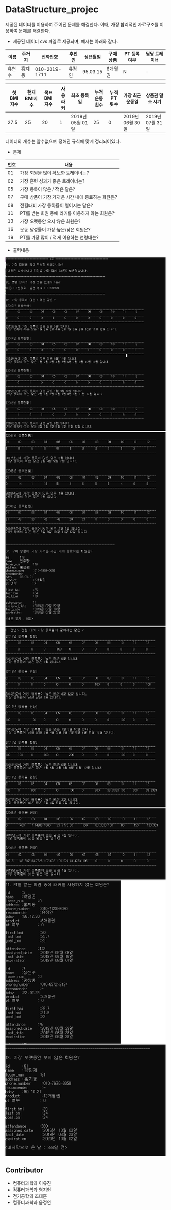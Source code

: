 # DataStructure_projec

제공된 데이터를 이용하여 주어진 문제를 해결한다.
이때, 가장 합리적인 자료구조를 이용하여 문제를 해결한다.


- 제공된 데이터
cvs 파일로 제공되며, 예시는 아래와 같다.


이름 | 주거지 | 	전화번호| 추천인 |	생년월일| 구매상품 | PT 등록 여부 |	담당 트레이너 
------ | -----| -------------- | ----- | -------- | ------- | -- | ---- 
유연수 |	홍지동 |	010-2019-1711 |	유정인 |	95.03.15 |	6개월권 |	N |	-


첫 BMI 지수 |	현재 BMI지수 |	목표 BMI 지수	| 사용 라커	| 최초 등록일 | 누적 운동 횟수 |	누적 PT 횟수 |	가장 최근 운동일 |	상품권 말소 시기
 --- | --- | ---- | -- | ---------------- | -- | ---- | ------------ | ----------------
27.5 |	25 |	20 |	1 |	2019년 05월 01일 |	25 |	0 | 2019년 06월 30일 |	2019년 07월 31일

데이터의 개수는 알수없으며 정해진 규칙에 맞게 정리되어있다.



- 문제


번호 | 내용
---- | -----------------------------------------
01 | 가장 회원을 많이 확보한 트레이너는?
02 | 가장 훈련 성과가 좋은 트레이너는?
05 | 가장 등록이 많은 / 적은 달은?
07 | 구매 상품이 가장 가까운 시간 내에 종료하는 회원은?
08 | 전월대비 가장 등록률이 떨어지는 달은?
11 | PT를 받는 회원 중에 라커를 이용하지 않는 회원은?
13 | 가장 오랫동안 오지 않은 회원은?
16 | 운동 달성률이 가장 높은/낮은 회원은?
19 | PT를 가장 많이 / 적게 이용하는 연령대는?



- 출력내용


![1](./image/1.png)
![2](./image/2.png)
![3](./image/3.png)
![4](./image/4.png)
![5](./image/5.png)
![6](./image/6.png)



## Contributor
- 컴퓨터과학과 이유진
- 컴퓨터과학과 염지현
- 전기공학과 조대훈
- 컴퓨터과학과 윤정연
